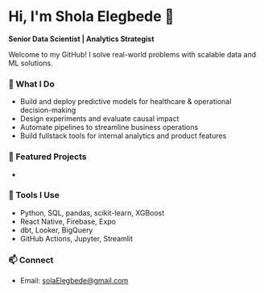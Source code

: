 # Hi, I'm Shola Elegbede 👋  
**Senior Data Scientist | Analytics Strategist**

Welcome to my GitHub! I solve real-world problems with scalable data and ML solutions.

### 🔧 What I Do
- Build and deploy predictive models for healthcare & operational decision-making
- Design experiments and evaluate causal impact
- Automate pipelines to streamline business operations
- Build fullstack tools for internal analytics and product features

### 📌 Featured Projects
- 

### 🧰 Tools I Use
- Python, SQL, pandas, scikit-learn, XGBoost
- React Native, Firebase, Expo
- dbt, Looker, BigQuery
- GitHub Actions, Jupyter, Streamlit

### 📫 Connect
- Email: solaElegbede@gmail.com
